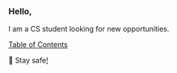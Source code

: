 ### Hello,

<!--
**SharpAdder/SharpAdder** is a ✨ _special_ ✨ repository because its `README.md` (this file) appears on your GitHub profile.

Here are some ideas to get you started:

- 🔭 I’m currently working on ...
- 🌱 I’m currently learning ...
- 👯 I’m looking to collaborate on ...
- 🤔 I’m looking for help with ...
- 💬 Ask me about ...
- 📫 How to reach me: ...
- 😄 Pronouns: ...
- ⚡ Fun fact: ...
-->

I am a CS student looking for new opportunities.
<!-- [3D repo view 2021](https://skyline.github.com/SharpAdder/2021)  -->

 [Table of Contents](https://github.com/SharpAdder/repo-table-of-contents/blob/main/README.md)

<!-- Have a look over this [list](https://github.com/SharpAdder/public-link-list/blob/main/README.md) of tutorials and tools. ⚡ -->
<!--#### Learning platforms:
💻 [coursera](https://www.coursera.org) | [udacity](https://www.udacity.com) |  [udemy](https://www.udemy.com) -->


 🖖 Stay safe[!](https://github.com/SharpAdder/Evernote/blob/main/inside%20wiki.md)

<!-- ![gif](https://media.giphy.com/media/L1R1tvI9svkIWwpVYr/giphy.gif)  -->
 





